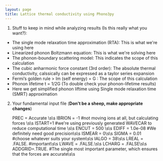 ```yaml
---
layout: page
title: Lattice thermal conductivity using Phono3py
---
```


1. Stuff to keep in mind while analyzing results (Is this really what you want?):

- The single mode relaxation time approximation (RTA): This is what we're using here
- Linearized phonon Boltzmann equation: This is what we're solving here
- The phonon-boundary scattering model: This indicates the scope of this calculation
- The cubic anharmonic force constant (3rd order): The absolute thermal conductivity, calssically can be expressed as a taylor series expansion
- Fermi’s golden rule > Im (self energy) = G : The scope of this calculation
- Phonon lifetime t = 1/2G (To double check your phonon-lifetime results)
- Here we get simplified phonon liftime using Single mode relaxation time (SMRT) approximation

2. Your fundamental input file (<b>Don't be a sheep, make appropriate changes</b>) 

    PREC = Accurate \s\s
    IBRION = -1  #not moving ions at all, but calculating forces \s\s
    ISTART=1 #we're using previously generated WAVECAR to reduce computational time \s\s
    ENCUT = 500  \s\s
    EDIFF = 1.0e-08 #We definitely need good precision\s\s
    ISMEAR = 0\s\s
    SIGMA = 0.01 #choose whatever suits your system\s\s
    IALGO = 38\s\s
    LREAL = .FALSE. #important\s\s
    LWAVE = .FALSE.\s\s
    LCHARG = .FALSE\s\s
    ADDGRID=.TRUE. #The single most important parameter, which ensures that the forces are accurate\s\s
